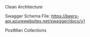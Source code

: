 Clean Architecture

Swagger Schema File:
https://beers-api.azurewebsites.net/swagger/docs/v1

PostMan Collections